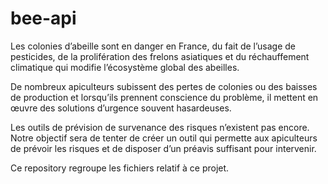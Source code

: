 # bee-api
Les colonies d’abeille sont en danger en France, du fait de l’usage de pesticides, de la prolifération des frelons asiatiques et du réchauffement climatique 
qui modifie l’écosystème global des abeilles.

De nombreux apiculteurs subissent des pertes de colonies ou des baisses de production  et lorsqu’ils prennent conscience du problème, 
il mettent en œuvre des solutions d’urgence souvent hasardeuses.

Les outils de prévision de survenance des risques n’existent pas encore. Notre objectif sera de tenter de créer un outil qui permette aux apiculteurs 
de prévoir les risques et de disposer d’un préavis suffisant pour intervenir.

Ce repository regroupe les fichiers relatif à ce projet.
